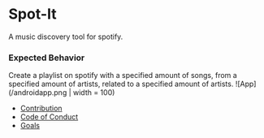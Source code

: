 # Spot-It
A music discovery tool for spotify.

### Expected Behavior
Create a playlist on spotify with a specified amount of songs, from a specified amount of artists, related to a specified amount of artists.
![App](/androidapp.png | width = 100)

* [Contribution](CONTRIBUTION.md)  
* [Code of Conduct](code_of_conduct.md)  
* [Goals](GOALS.md)  
